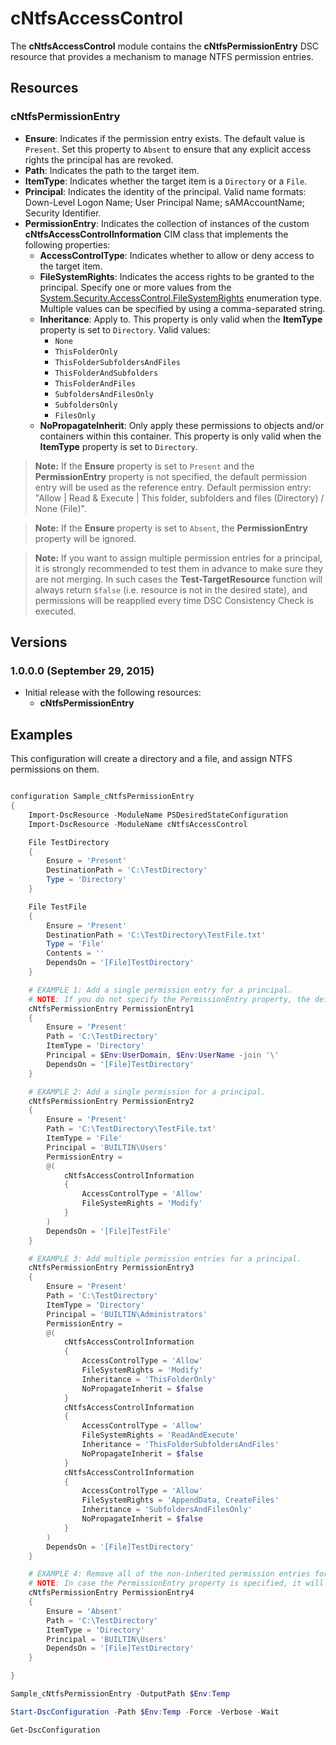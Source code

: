 # cNtfsAccessControl

The **cNtfsAccessControl** module contains the **cNtfsPermissionEntry** DSC resource that provides a mechanism to manage NTFS permission entries.

## Resources

### cNtfsPermissionEntry

* **Ensure**: Indicates if the permission entry exists. The default value is `Present`. Set this property to `Absent` to ensure that any explicit access rights the principal has are revoked.
* **Path**: Indicates the path to the target item.
* **ItemType**: Indicates whether the target item is a `Directory` or a `File`.
* **Principal**: Indicates the identity of the principal. Valid name formats: Down-Level Logon Name; User Principal Name; sAMAccountName; Security Identifier.
* **PermissionEntry**: Indicates the collection of instances of the custom **cNtfsAccessControlInformation** CIM class that implements the following properties:
  * **AccessControlType**: Indicates whether to allow or deny access to the target item.
  * **FileSystemRights**: Indicates the access rights to be granted to the principal. Specify one or more values from the [System.Security.AccessControl.FileSystemRights](https://msdn.microsoft.com/en-us/library/system.security.accesscontrol.filesystemrights%28v=vs.110%29.aspx) enumeration type. Multiple values can be specified by using a comma-separated string.
  * **Inheritance**: Apply to. This property is only valid when the **ItemType** property is set to `Directory`.
    Valid values:
    - `None`
    - `ThisFolderOnly`
    - `ThisFolderSubfoldersAndFiles`
    - `ThisFolderAndSubfolders`
    - `ThisFolderAndFiles`
    - `SubfoldersAndFilesOnly`
    - `SubfoldersOnly`
    - `FilesOnly`
  * **NoPropagateInherit**: Only apply these permissions to objects and/or containers within this container. This property is only valid when the **ItemType** property is set to `Directory`.

> **Note:**
> If the **Ensure** property is set to `Present` and the **PermissionEntry** property is not specified, the default permission entry will be used as the reference entry.
Default permission entry: "Allow | Read & Execute | This folder, subfolders and files (Directory) / None (File)".

> **Note:**
> If the **Ensure** property is set to `Absent`, the **PermissionEntry** property will be ignored.

> **Note:**
> If you want to assign multiple permission entries for a principal, it is strongly recommended to test them in advance to make sure they are not merging.
In such cases the **Test-TargetResource** function will always return `$false` (i.e. resource is not in the desired state), and permissions will be reapplied every time DSC Consistency Check is executed.

## Versions

### 1.0.0.0 (September 29, 2015)

* Initial release with the following resources:
  - **cNtfsPermissionEntry**

## Examples

This configuration will create a directory and a file, and assign NTFS permissions on them.

```powershell

configuration Sample_cNtfsPermissionEntry
{
    Import-DscResource -ModuleName PSDesiredStateConfiguration
    Import-DscResource -ModuleName cNtfsAccessControl

    File TestDirectory
    {
        Ensure = 'Present'
        DestinationPath = 'C:\TestDirectory'
        Type = 'Directory'
    }

    File TestFile
    {
        Ensure = 'Present'
        DestinationPath = 'C:\TestDirectory\TestFile.txt'
        Type = 'File'
        Contents = ''
        DependsOn = '[File]TestDirectory'
    }

    # EXAMPLE 1: Add a single permission entry for a principal.
    # NOTE: If you do not specify the PermissionEntry property, the default permission entry will be used as the reference entry.
    cNtfsPermissionEntry PermissionEntry1
    {
        Ensure = 'Present'
        Path = 'C:\TestDirectory'
        ItemType = 'Directory'
        Principal = $Env:UserDomain, $Env:UserName -join '\'
        DependsOn = '[File]TestDirectory'
    }

    # EXAMPLE 2: Add a single permission for a principal.
    cNtfsPermissionEntry PermissionEntry2
    {
        Ensure = 'Present'
        Path = 'C:\TestDirectory\TestFile.txt'
        ItemType = 'File'
        Principal = 'BUILTIN\Users'
        PermissionEntry =
        @(
            cNtfsAccessControlInformation
            {
                AccessControlType = 'Allow'
                FileSystemRights = 'Modify'
            }
        )
        DependsOn = '[File]TestFile'
    }

    # EXAMPLE 3: Add multiple permission entries for a principal.
    cNtfsPermissionEntry PermissionEntry3
    {
        Ensure = 'Present'
        Path = 'C:\TestDirectory'
        ItemType = 'Directory'
        Principal = 'BUILTIN\Administrators'
        PermissionEntry =
        @(
            cNtfsAccessControlInformation
            {
                AccessControlType = 'Allow'
                FileSystemRights = 'Modify'
                Inheritance = 'ThisFolderOnly'
                NoPropagateInherit = $false
            }
            cNtfsAccessControlInformation
            {
                AccessControlType = 'Allow'
                FileSystemRights = 'ReadAndExecute'
                Inheritance = 'ThisFolderSubfoldersAndFiles'
                NoPropagateInherit = $false
            }
            cNtfsAccessControlInformation
            {
                AccessControlType = 'Allow'
                FileSystemRights = 'AppendData, CreateFiles'
                Inheritance = 'SubfoldersAndFilesOnly'
                NoPropagateInherit = $false
            }
        )
        DependsOn = '[File]TestDirectory'
    }

    # EXAMPLE 4: Remove all of the non-inherited permission entries for a principal.
    # NOTE: In case the PermissionEntry property is specified, it will be ignored.
    cNtfsPermissionEntry PermissionEntry4
    {
        Ensure = 'Absent'
        Path = 'C:\TestDirectory'
        ItemType = 'Directory'
        Principal = 'BUILTIN\Users'
        DependsOn = '[File]TestDirectory'
    }

}

Sample_cNtfsPermissionEntry -OutputPath $Env:Temp

Start-DscConfiguration -Path $Env:Temp -Force -Verbose -Wait

Get-DscConfiguration


```

